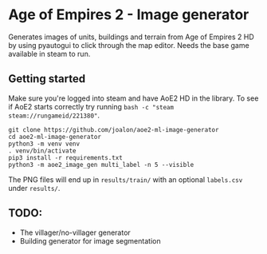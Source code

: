 # Age of Empires 2 - Image generator
Generates images of units, buildings and terrain from Age of Empires 2 HD by using pyautogui to click through the map editor. Needs the base game available in steam to run.


## Getting started
Make sure you're logged into steam and have AoE2 HD in the library. To see if AoE2 starts correctly try running `bash -c "steam steam://rungameid/221380"`.

```fish
git clone https://github.com/joalon/aoe2-ml-image-generator
cd aoe2-ml-image-generator
python3 -m venv venv
. venv/bin/activate
pip3 install -r requirements.txt
python3 -m aoe2_image_gen multi_label -n 5 --visible
```

The PNG files will end up in `results/train/` with an optional `labels.csv` under `results/`.

## TODO:
* The villager/no-villager generator
* Building generator for image segmentation
